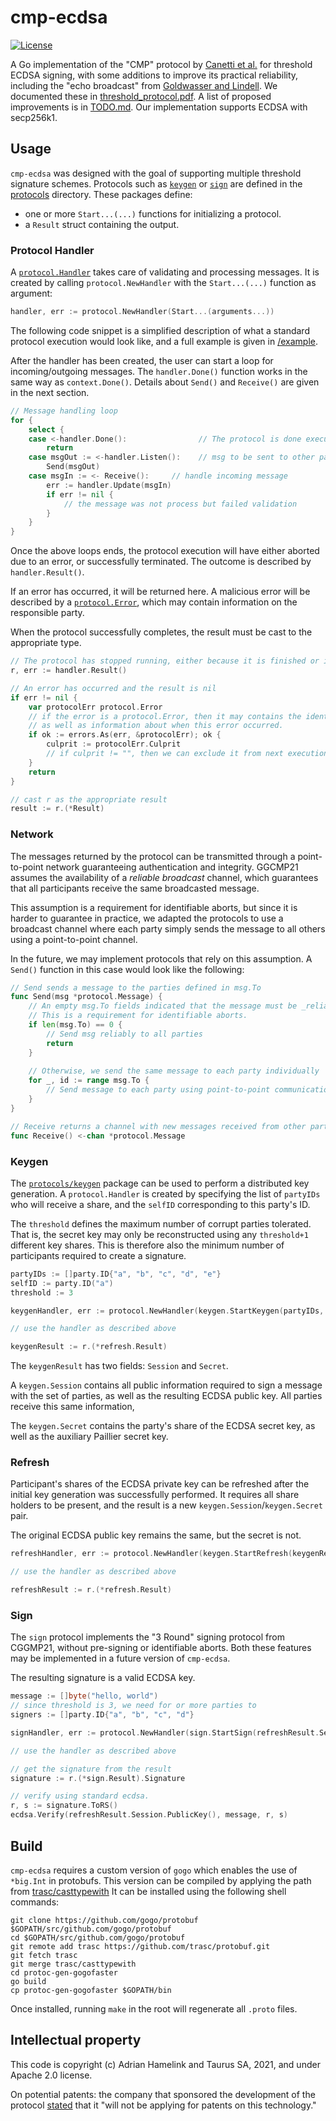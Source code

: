# cmp-ecdsa

[![License](https://img.shields.io/badge/License-Apache%202.0-blue.svg)](https://opensource.org/licenses/Apache-2.0)

A Go implementation of the "CMP" protocol by [Canetti et al.](https://eprint.iacr.org/2021/060) for threshold ECDSA signing, with some additions to improve its practical reliability, including the "echo broadcast" from [Goldwasser and Lindell](https://doi.org/10.1007/s00145-005-0319-z).  We documented these in [threshold_protocol.pdf](threshold_protocol.pdf). A list of proposed improvements is in [TODO.md](TODO.md).  Our implementation supports ECDSA with secp256k1.

## Usage

`cmp-ecdsa` was designed with the goal of supporting multiple threshold signature schemes.
Protocols such as [`keygen`](protocols/keygen) or [`sign`](protocols/sign) are defined in the [protocols](/protocols) directory.
These packages define:
- one or more `Start...(...)` functions for initializing a protocol.
- a `Result` struct containing the output.


### Protocol Handler
A [`protocol.Handler`](pkg/protocol/handler.go) takes care of validating and processing messages.
It is created by calling `protocol.NewHandler` with the `Start...(...)` function as argument:

```go
handler, err := protocol.NewHandler(Start...(arguments...))
```

The following code snippet is a simplified description of what a standard protocol execution would look like,
and a full example is given in [/example](/example).

After the handler has been created, the user can start a loop for incoming/outgoing messages. 
The `handler.Done()` function works in the same way as `context.Done()`.
Details about `Send()` and `Receive()` are given in the next section.

```go
// Message handling loop
for {
    select {
    case <-handler.Done():                // The protocol is done executing
        return
    case msgOut := <-handler.Listen():    // msg to be sent to other parties
        Send(msgOut)
    case msgIn := <- Receive():     // handle incoming message
        err := handler.Update(msgIn)
        if err != nil {
            // the message was not process but failed validation
        }
    }
}
```

Once the above loops ends, the protocol execution will have either aborted due to an error, or successfully terminated.
The outcome is described by `handler.Result()`. 

If an error has occurred, it will be returned here.
A malicious error will be described by a [`protocol.Error`](pkg/protocol/error.go), which may contain information on the responsible party.

When the protocol successfully completes, the result must be cast to the appropriate type.
```go
// The protocol has stopped running, either because it is finished or it failed due to an error.
r, err := handler.Result()

// An error has occurred and the result is nil
if err != nil {
    var protocolErr protocol.Error
    // if the error is a protocol.Error, then it may contains the identity of the misbehaving party,
    // as well as information about when this error occurred.
    if ok := errors.As(err, &protocolErr); ok {
        culprit := protocolErr.Culprit
        // if culprit != "", then we can exclude it from next executions. }
    }
    return
}

// cast r as the appropriate result
result := r.(*Result)
```

### Network

The messages returned by the protocol can be transmitted through a point-to-point network guaranteeing authentication and integrity.
GGCMP21 assumes the availability of a _reliable broadcast_ channel, which guarantees that all participants receive the same broadcasted message.

This assumption is a requirement for identifiable aborts, but since it is harder to guarantee in practice,
we adapted the protocols to use a broadcast channel where each party simply sends the message to all others using a point-to-point channel.

In the future, we may implement protocols that rely on this assumption.
A `Send()` function in this case would look like the following: 
```go
// Send sends a message to the parties defined in msg.To
func Send(msg *protocol.Message) {
    // An empty msg.To fields indicated that the message must be _reliably_ broadcast to all parties. 
    // This is a requirement for identifiable aborts.
    if len(msg.To) == 0 {
        // Send msg reliably to all parties
        return
    }  
    
    // Otherwise, we send the same message to each party individually
    for _, id := range msg.To {
        // Send message to each party using point-to-point communication	
    }
}

// Receive returns a channel with new messages received from other participants
func Receive() <-chan *protocol.Message
```

### Keygen

The [`protocols/keygen`](protocols/keygen) package can be used to perform a distributed key generation. 
A `protocol.Handler` is created by specifying the list of `partyIDs` who will receive a share,
and the `selfID` corresponding to this party's ID.

The `threshold` defines the maximum number of corrupt parties tolerated. 
That is, the secret key may only be reconstructed using any `threshold+1` different key shares.
This is therefore also the minimum number of participants required to create a signature.

```go
partyIDs := []party.ID{"a", "b", "c", "d", "e"}
selfID := party.ID("a")
threshold := 3

keygenHandler, err := protocol.NewHandler(keygen.StartKeygen(partyIDs, threshold, selfID))

// use the handler as described above

keygenResult := r.(*refresh.Result)
```

The `keygenResult` has two fields: `Session` and `Secret`.

A `keygen.Session` contains all public information required to sign a message with the set of parties, as well as the resulting ECDSA public key.
All parties receive this same information, 

The `keygen.Secret` contains the party's share of the ECDSA secret key, as well as the auxiliary Paillier secret key.

### Refresh

Participant's shares of the ECDSA private key can be refreshed after the initial key generation was successfully performed.
It requires all share holders to be present, and the result is a new `keygen.Session`/`keygen.Secret` pair.

The original ECDSA public key remains the same, but the secret is not.

```go
refreshHandler, err := protocol.NewHandler(keygen.StartRefresh(keygenResult.Session, keygenResult.Secret))

// use the handler as described above

refreshResult := r.(*refresh.Result)

```
### Sign

The `sign` protocol implements the "3 Round" signing protocol from CGGMP21, without pre-signing or identifiable aborts.
Both these features may be implemented in a future version of `cmp-ecdsa`.

The resulting signature is a valid ECDSA key.

```go
message := []byte("hello, world")
// since threshold is 3, we need for or more parties to 
signers := []party.ID{"a", "b", "c", "d"}

signHandler, err := protocol.NewHandler(sign.StartSign(refreshResult.Session, refreshResult.Secret, signers, message))

// use the handler as described above

// get the signature from the result
signature := r.(*sign.Result).Signature

// verify using standard ecdsa.
r, s := signature.ToRS()
ecdsa.Verify(refreshResult.Session.PublicKey(), message, r, s)
```


## Build

`cmp-ecdsa` requires a custom version of `gogo` which enables the use of `*big.Int` in protobufs. 
This version can be compiled by applying the path from [trasc/casttypewith](https://github.com/trasc/protobuf)
It can be installed using the following shell commands:

```shell
git clone https://github.com/gogo/protobuf $GOPATH/src/github.com/gogo/protobuf
cd $GOPATH/src/github.com/gogo/protobuf
git remote add trasc https://github.com/trasc/protobuf.git
git fetch trasc
git merge trasc/casttypewith
cd protoc-gen-gogofaster
go build
cp protoc-gen-gogofaster $GOPATH/bin
```

Once installed, running `make` in the root will regenerate all `.proto` files.


## Intellectual property

This code is copyright (c) Adrian Hamelink and Taurus SA, 2021, and under Apache 2.0 license.

On potential patents: the company that sponsored the development of the
protocol [ stated](https://apnews.com/press-release/pr-newswire/26aab91e254bc254d331ceafc20b9859)
that it "will not be applying for patents on this technology."


